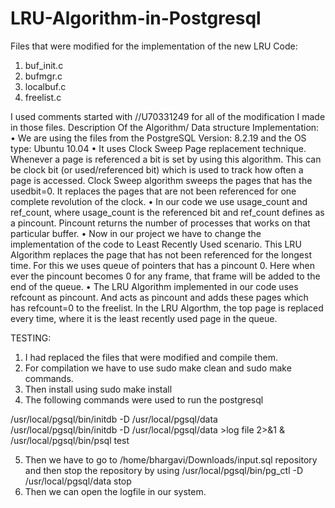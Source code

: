 # LRU-Algorithm-in-Postgresql
Files that were modified for the implementation of the new LRU Code:
1.	buf_init.c
2.	bufmgr.c
3.	localbuf.c
4.	freelist.c

I used comments started with    //U70331249   for all of the modification I made in those files.
Description Of the Algorithm/ Data structure Implementation:
•	We are using the files from the PostgreSQL Version: 8.2.19 and the OS type: Ubuntu 10.04
•	It uses Clock Sweep Page replacement technique. Whenever a page is referenced a bit is set by using this algorithm. This can be clock bit (or used/referenced bit) which is used to track how often a page is accessed. Clock Sweep algorithm sweeps the pages that has the usedbit=0. It replaces the pages that are not been referenced for one complete revolution of the clock.
•	In our code we use usage_count and ref_count, where usage_count is the referenced bit and ref_count defines as a pincount. Pincount returns the number of processes that works on that particular buffer.
•	Now in our project we have to change the implementation of the code to Least Recently Used scenario. This LRU Algorithm replaces the page that has not been referenced for the longest time. For this we uses queue of pointers that has a pincount 0. Here when ever the pincount becomes 0 for any frame, that frame will be added to the end of the queue. 
•	The LRU Algorithm implemented in our code uses refcount as pincount. And acts as pincount and adds these pages which has refcount=0 to the freelist. In the LRU Algorthm, the top page is replaced every time, where it is the least recently used page in the queue.


TESTING:

1. I had replaced the files that were modified and compile them.
2. For compilation we have to use sudo make clean and sudo make commands.
3. Then install using sudo make install
4. The following commands were used to run the postgresql

  /usr/local/pgsql/bin/initdb -D /usr/local/pgsql/data
  /usr/local/pgsql/bin/initdb -D /usr/local/pgsql/data >log file 2>&1 &
  /usr/local/pgsql/bin/psql test
  
5. Then we have to go to /home/bhargavi/Downloads/input.sql repository and then stop the repository by using 
 /usr/local/pgsql/bin/pg_ctl -D /usr/local/pgsql/data stop
6. Then we can open the logfile in our system.
